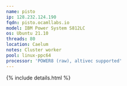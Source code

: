 ```yaml
---
name: pisto
ip: 128.232.124.190
fqdn: pisto.ocamllabs.io
model: IBM Power System S812LC
os: Ubuntu 21.10
threads: 80
location: Caelum
notes: Cluster worker
pool: linux-ppc64
processor: 'POWER8 (raw), altivec supported'
---
```

{% include details.html %} 

